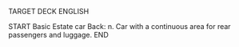 TARGET DECK
ENGLISH

START
Basic
Estate car
Back: n. Car with a continuous area for rear passengers and luggage.
END
